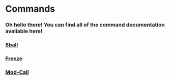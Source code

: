 # Commands
### Oh hello there! You can find all of the command documentation avaliable here!

### <a href="https://renderedpix.github.io/dynocc-docs/commands/8ball">8ball</a>
### <a href="https://renderedpix.github.io/dynocc-docs/commands/freeze">Freeze</a>
### <a href="https://renderedpix.github.io/dynocc-docs/commands/modcall">Mod-Call</a>
